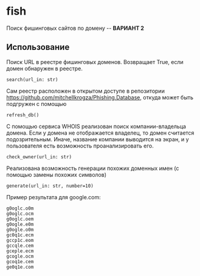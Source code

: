 # fish
Поиск фишинговых сайтов по домену -- **ВАРИАНТ 2**

## Использование
Поиск URL в реестре фишинговых доменов. Возвращает True, если домен обнаружен в реестре.

    search(url_in: str)
Сам реестр расположен в открытом доступе в репозитории https://github.com/mitchellkrogza/Phishing.Database, откуда может быть подгружен с помощью

    refresh_db()

С помощью сервиса WHOIS реализован поиск компании-владельца домена. Если у домена не отображается владелец, то домен считается подозрительным. Иначе, название компании выводится на экран, и у пользователя есть возможность проанализировать его. 

    check_owner(url_in: str)

Реализована возможность генерации похожих доменных имен (с помощью замены похожих символов)

    generate(url_in: str, number=10)

Пример результата для google.com:

    g0oglc.o0m
    g0oglc.ocm
    g0oglc.oem
    g0ogle.e0m
    g0ogle.o0m
    gc0q1c.ecm
    gccp1c.eom
    gccqle.cem
    gceple.ecm
    gcogle.ocm
    gcoq1e.cem
    ge0q1e.com


